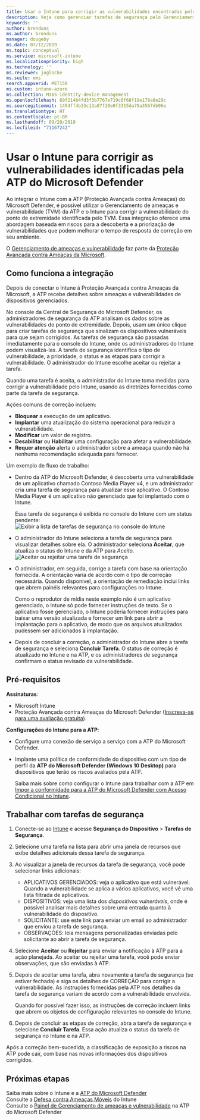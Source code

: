 ```yaml
---
title: Usar o Intune para corrigir as vulnerabilidades encontradas pela ATP do Microsoft Defender – Azure | Microsoft Docs
description: Veja como gerenciar tarefas de segurança pelo Gerenciamento de ameaças e vulnerabilidade, parte da ATP (Proteção Avançada contra Ameaças) do Microsoft Defender no console do Intune.
keywords: ''
author: brenduns
ms.author: brenduns
manager: dougeby
ms.date: 07/12/2019
ms.topic: conceptual
ms.service: microsoft-intune
ms.localizationpriority: high
ms.technology: ''
ms.reviewer: joglocke
ms.suite: ems
search.appverid: MET150
ms.custom: intune-azure
ms.collection: M365-identity-device-management
ms.openlocfilehash: 69f214b4fd3f3b7767e719c0f68f19e178a8e29c
ms.sourcegitcommit: 1494ff4b33c13a87f20e0f3315da79a3567db96e
ms.translationtype: HT
ms.contentlocale: pt-BR
ms.lasthandoff: 09/20/2019
ms.locfileid: "71167242"
---
```

# <a name="use-intune-to-remediate-vulnerabilities-identified-by-microsoft-defender-atp"></a>Usar o Intune para corrigir as vulnerabilidades identificadas pela ATP do Microsoft Defender  

Ao integrar o Intune com a ATP (Proteção Avançada contra Ameaças) do Microsoft Defender, é possível utilizar o Gerenciamento de ameaças e vulnerabilidade (TVM) da ATP e o Intune para corrigir a vulnerabilidade do ponto de extremidade identificada pelo TVM. Essa integração oferece uma abordagem baseada em riscos para a descoberta e a priorização de vulnerabilidades que podem melhorar o tempo de resposta de correção em seu ambiente.  

O [Gerenciamento de ameaças e vulnerabilidade](https://docs.microsoft.com/windows/security/threat-protection/windows-defender-atp/next-gen-threat-and-vuln-mgt) faz parte da [Proteção Avançada contra Ameaças da Microsoft](https://docs.microsoft.com/windows/security/threat-protection/windows-defender-atp/windows-defender-advanced-threat-protection).  

## <a name="how-integration-works"></a>Como funciona a integração  

Depois de conectar o Intune à Proteção Avançada contra Ameaças da Microsoft, a ATP recebe detalhes sobre ameaças e vulnerabilidades de dispositivos gerenciados.  

No console da Central de Segurança do Microsoft Defender, os administradores de segurança da ATP analisam os dados sobre as vulnerabilidades do ponto de extremidade. Depois, usam um único clique para criar tarefas de segurança que sinalizam os dispositivos vulneráveis para que sejam corrigidos. As tarefas de segurança são passadas imediatamente para o console do Intune, onde os administradores do Intune podem visualizá-las. A tarefa de segurança identifica o tipo de vulnerabilidade, a prioridade, o status e as etapas para corrigir a vulnerabilidade. O administrador do Intune escolhe aceitar ou rejeitar a tarefa.  

Quando uma tarefa é aceita, o administrador do Intune toma medidas para corrigir a vulnerabilidade pelo Intune, usando as diretrizes fornecidas como parte da tarefa de segurança.  

Ações comuns de correção incluem:  

- **Bloquear** a execução de um aplicativo.  
- **Implantar** uma atualização do sistema operacional para reduzir a vulnerabilidade.  
- **Modificar** um valor de registro.  
- **Desabilitar** ou **Habilitar** uma configuração para afetar a vulnerabilidade.  
- **Requer atenção** alerta o administrador sobre a ameaça quando não há nenhuma recomendação adequada para fornecer.  

Um exemplo de fluxo de trabalho:

- Dentro da ATP do Microsoft Defender, é descoberta uma vulnerabilidade de um aplicativo chamado Contoso Media Player v4, e um administrador cria uma tarefa de segurança para atualizar esse aplicativo. O Contoso Media Player é um aplicativo não gerenciado que foi implantado com o Intune.  

  Essa tarefa de segurança é exibida no console do Intune com um status pendente:  
  ![Exibir a lista de tarefas de segurança no console do Intune](./media/atp-manage-vulnerabilities/temp-security-tasks.png)
 
- O administrador do Intune seleciona a tarefa de segurança para visualizar detalhes sobre ela.  O administrador seleciona **Aceitar**, que atualiza o status do Intune e da ATP para *Aceito*.  
  ![Aceitar ou rejeitar uma tarefa de segurança](./media/atp-manage-vulnerabilities/temp-accept-task.png) 
 
- O administrador, em seguida, corrige a tarefa com base na orientação fornecida.  A orientação varia de acordo com o tipo de correção necessária. Quando disponível, a orientação de remediação inclui links que abrem painéis relevantes para configurações no Intune. 

  Como o reprodutor de mídia neste exemplo não é um aplicativo gerenciado, o Intune só pode fornecer instruções de texto. Se o aplicativo fosse gerenciado, o Intune poderia fornecer instruções para baixar uma versão atualizada e fornecer um link para abrir a implantação para o aplicativo, de modo que os arquivos atualizados pudessem ser adicionados à implantação. 

- Depois de concluir a correção, o administrador do Intune abre a tarefa de segurança e seleciona **Concluir Tarefa**.  O status de correção é atualizado no Intune e na ATP, e os administradores de segurança confirmam o status revisado da vulnerabilidade.  

## <a name="prerequisites"></a>Pré-requisitos  

**Assinaturas**:  

- Microsoft Intune  
- Proteção Avançada contra Ameaças do Microsoft Defender ([Inscreva-se para uma avaliação gratuita](https://www.microsoft.com/WindowsForBusiness/windows-atp?ocid=docs-wdatp-main-abovefoldlink)).  

**Configurações do Intune para a ATP**:  

- Configure uma conexão de serviço a serviço com a ATP do Microsoft Defender.  
- Implante uma política de conformidade do dispositivo com um tipo de perfil da **ATP do Microsoft Defender (Windows 10 Desktop)** para dispositivos que terão os riscos avaliados pela ATP.

  Saiba mais sobre como configurar o Intune para trabalhar com a ATP em [Impor a conformidade para a ATP do Microsoft Defender com Acesso Condicional no Intune](advanced-threat-protection.md#enable-microsoft-defender-atp-in-intune).  

## <a name="work-with-security-tasks"></a>Trabalhar com tarefas de segurança  

1. Conecte-se ao [Intune](https://go.microsoft.com/fwlink/?linkid=2090973) e acesse **Segurança do Dispositivo** > **Tarefas de Segurança**.  
2. Selecione uma tarefa na lista para abrir uma janela de recursos que exibe detalhes adicionais dessa tarefa de segurança.  
3. Ao visualizar a janela de recursos da tarefa de segurança, você pode selecionar links adicionais:  
   - APLICATIVOS GERENCIADOS: veja o aplicativo que está vulnerável. Quando a vulnerabilidade se aplica a vários aplicativos, você vê uma lista filtrada de aplicativos.  
   - DISPOSITIVOS: veja uma lista dos *dispositivos vulneráveis*, onde é possível analisar mais detalhes sobre uma entrada quanto à vulnerabilidade do dispositivo.  
   - SOLICITANTE: use este link para enviar um email ao administrador que enviou a tarefa de segurança.  
   - OBSERVAÇÕES: leia mensagens personalizadas enviadas pelo solicitante ao abrir a tarefa de segurança.  
4. Selecione **Aceitar** ou **Rejeitar** para enviar a notificação à ATP para a ação planejada. Ao aceitar ou rejeitar uma tarefa, você pode enviar observações, que são enviadas à ATP.  

5. Depois de aceitar uma tarefa, abra novamente a tarefa de segurança (se estiver fechada) e siga os detalhes de CORREÇÃO para corrigir a vulnerabilidade.  As instruções fornecidas pela ATP nos detalhes da tarefa de segurança variam de acordo com a vulnerabilidade envolvida.  

   Quando for possível fazer isso, as instruções de correção incluem links que abrem os objetos de configuração relevantes no console do Intune.  

6. Depois de concluir as etapas de correção, abra a tarefa de segurança e selecione **Concluir Tarefa**.  Essa ação atualiza o status da tarefa de segurança no Intune e na ATP.  

Após a correção bem-sucedida, a classificação de exposição a riscos na ATP pode cair, com base nas novas informações dos dispositivos corrigidos. 

## <a name="next-steps"></a>Próximas etapas
Saiba mais sobre o Intune e a [ATP do Microsoft Defender](advanced-threat-protection.md)  
Consulte a [Defesa contra Ameaças Móveis](mobile-threat-defense.md) do Intune  
Consulte o [Painel de Gerenciamento de ameaças e vulnerabilidade](https://docs.microsoft.com/windows/security/threat-protection/windows-defender-atp/tvm-dashboard-insights) na ATP do Microsoft Defender
